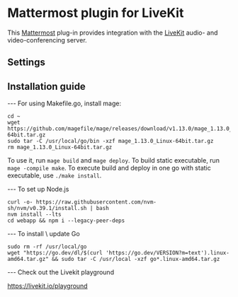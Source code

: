 # Mattermost plugin for LiveKit

This [Mattermost](https://github.com/mattermost/mattermost-server) plug-in provides integration with the [LiveKit](https://github.com/livekit/livekit) audio- and video-conferencing server.

## Settings

## Installation guide
--- For using Makefile.go, install mage:

```Shell
cd ~
wget https://github.com/magefile/mage/releases/download/v1.13.0/mage_1.13.0_Linux-64bit.tar.gz
sudo tar -C /usr/local/go/bin -xzf mage_1.13.0_Linux-64bit.tar.gz
rm mage_1.13.0_Linux-64bit.tar.gz
```

To use it, run `mage build` and `mage deploy`.
To build static executable, run `mage -compile make`.
To execute build and deploy in one go with static executable, use `./make install`.

--- To set up Node.js

```Shell
curl -o- https://raw.githubusercontent.com/nvm-sh/nvm/v0.39.1/install.sh | bash
nvm install --lts
cd webapp && npm i --legacy-peer-deps
```

--- To install \ update Go

```Shell
sudo rm -rf /usr/local/go
wget "https://go.dev/dl/$(curl 'https://go.dev/VERSION?m=text').linux-amd64.tar.gz" && sudo tar -C /usr/local -xzf go*.linux-amd64.tar.gz
```
--- Check out the Livekit playground

https://livekit.io/playground
